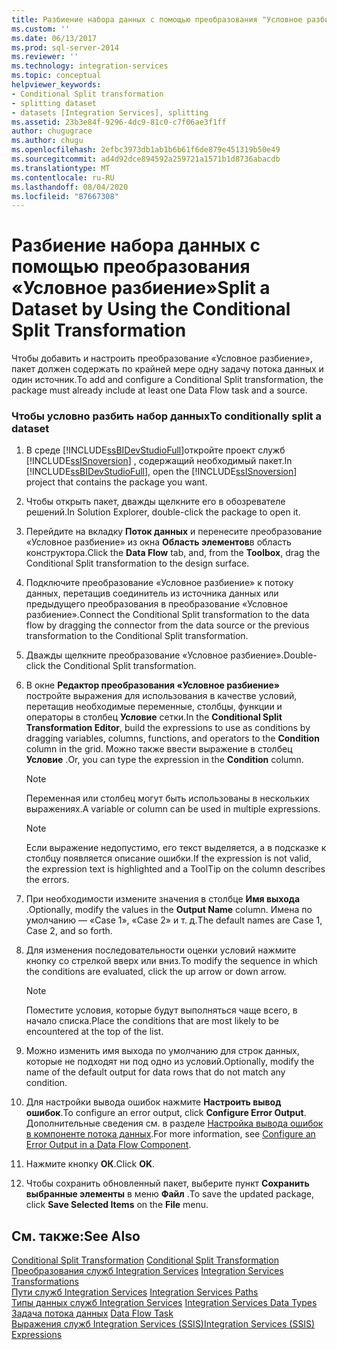 ```yaml
---
title: Разбиение набора данных с помощью преобразования "Условное разбиение" | Документы Майкрософт
ms.custom: ''
ms.date: 06/13/2017
ms.prod: sql-server-2014
ms.reviewer: ''
ms.technology: integration-services
ms.topic: conceptual
helpviewer_keywords:
- Conditional Split transformation
- splitting dataset
- datasets [Integration Services], splitting
ms.assetid: 23b3e84f-9296-4dc9-81c0-c7f06ae3f1ff
author: chugugrace
ms.author: chugu
ms.openlocfilehash: 2efbc3973db1ab1b6b61f6de879e451319b50e49
ms.sourcegitcommit: ad4d92dce894592a259721a1571b1d8736abacdb
ms.translationtype: MT
ms.contentlocale: ru-RU
ms.lasthandoff: 08/04/2020
ms.locfileid: "87667308"
---
```

# <a name="split-a-dataset-by-using-the-conditional-split-transformation"></a><span data-ttu-id="ce710-102">Разбиение набора данных с помощью преобразования «Условное разбиение»</span><span class="sxs-lookup"><span data-stu-id="ce710-102">Split a Dataset by Using the Conditional Split Transformation</span></span>
  <span data-ttu-id="ce710-103">Чтобы добавить и настроить преобразование «Условное разбиение», пакет должен содержать по крайней мере одну задачу потока данных и один источник.</span><span class="sxs-lookup"><span data-stu-id="ce710-103">To add and configure a Conditional Split transformation, the package must already include at least one Data Flow task and a source.</span></span>  
  
### <a name="to-conditionally-split-a-dataset"></a><span data-ttu-id="ce710-104">Чтобы условно разбить набор данных</span><span class="sxs-lookup"><span data-stu-id="ce710-104">To conditionally split a dataset</span></span>  
  
1.  <span data-ttu-id="ce710-105">В среде [!INCLUDE[ssBIDevStudioFull](../../../includes/ssbidevstudiofull-md.md)]откройте проект служб [!INCLUDE[ssISnoversion](../../../includes/ssisnoversion-md.md)] , содержащий необходимый пакет.</span><span class="sxs-lookup"><span data-stu-id="ce710-105">In [!INCLUDE[ssBIDevStudioFull](../../../includes/ssbidevstudiofull-md.md)], open the [!INCLUDE[ssISnoversion](../../../includes/ssisnoversion-md.md)] project that contains the package you want.</span></span>  
  
2.  <span data-ttu-id="ce710-106">Чтобы открыть пакет, дважды щелкните его в обозревателе решений.</span><span class="sxs-lookup"><span data-stu-id="ce710-106">In Solution Explorer, double-click the package to open it.</span></span>  
  
3.  <span data-ttu-id="ce710-107">Перейдите на вкладку **Поток данных** и перенесите преобразование «Условное разбиение» из окна **Область элементов**в область конструктора.</span><span class="sxs-lookup"><span data-stu-id="ce710-107">Click the **Data Flow** tab, and, from the **Toolbox**, drag the Conditional Split transformation to the design surface.</span></span>  
  
4.  <span data-ttu-id="ce710-108">Подключите преобразование «Условное разбиение» к потоку данных, перетащив соединитель из источника данных или предыдущего преобразования в преобразование «Условное разбиение».</span><span class="sxs-lookup"><span data-stu-id="ce710-108">Connect the Conditional Split transformation to the data flow by dragging the connector from the data source or the previous transformation to the Conditional Split transformation.</span></span>  
  
5.  <span data-ttu-id="ce710-109">Дважды щелкните преобразование «Условное разбиение».</span><span class="sxs-lookup"><span data-stu-id="ce710-109">Double-click the Conditional Split transformation.</span></span>  
  
6.  <span data-ttu-id="ce710-110">В окне **Редактор преобразования «Условное разбиение»** постройте выражения для использования в качестве условий, перетащив необходимые переменные, столбцы, функции и операторы в столбец **Условие** сетки.</span><span class="sxs-lookup"><span data-stu-id="ce710-110">In the **Conditional Split Transformation Editor**, build the expressions to use as conditions by dragging variables, columns, functions, and operators to the **Condition** column in the grid.</span></span> <span data-ttu-id="ce710-111">Можно также ввести выражение в столбец **Условие** .</span><span class="sxs-lookup"><span data-stu-id="ce710-111">Or, you can type the expression in the **Condition** column.</span></span>  
  
    > [!NOTE]  
    >  <span data-ttu-id="ce710-112">Переменная или столбец могут быть использованы в нескольких выражениях.</span><span class="sxs-lookup"><span data-stu-id="ce710-112">A variable or column can be used in multiple expressions.</span></span>  
  
    > [!NOTE]  
    >  <span data-ttu-id="ce710-113">Если выражение недопустимо, его текст выделяется, а в подсказке к столбцу появляется описание ошибки.</span><span class="sxs-lookup"><span data-stu-id="ce710-113">If the expression is not valid, the expression text is highlighted and a ToolTip on the column describes the errors.</span></span>  
  
7.  <span data-ttu-id="ce710-114">При необходимости измените значения в столбце **Имя выхода** .</span><span class="sxs-lookup"><span data-stu-id="ce710-114">Optionally, modify the values in the **Output Name** column.</span></span> <span data-ttu-id="ce710-115">Имена по умолчанию — «Case 1», «Case 2» и т. д.</span><span class="sxs-lookup"><span data-stu-id="ce710-115">The default names are Case 1, Case 2, and so forth.</span></span>  
  
8.  <span data-ttu-id="ce710-116">Для изменения последовательности оценки условий нажмите кнопку со стрелкой вверх или вниз.</span><span class="sxs-lookup"><span data-stu-id="ce710-116">To modify the sequence in which the conditions are evaluated, click the up arrow or down arrow.</span></span>  
  
    > [!NOTE]  
    >  <span data-ttu-id="ce710-117">Поместите условия, которые будут выполняться чаще всего, в начало списка.</span><span class="sxs-lookup"><span data-stu-id="ce710-117">Place the conditions that are most likely to be encountered at the top of the list.</span></span>  
  
9. <span data-ttu-id="ce710-118">Можно изменить имя выхода по умолчанию для строк данных, которые не подходят ни под одно из условий.</span><span class="sxs-lookup"><span data-stu-id="ce710-118">Optionally, modify the name of the default output for data rows that do not match any condition.</span></span>  
  
10. <span data-ttu-id="ce710-119">Для настройки вывода ошибок нажмите **Настроить вывод ошибок**.</span><span class="sxs-lookup"><span data-stu-id="ce710-119">To configure an error output, click **Configure Error Output**.</span></span> <span data-ttu-id="ce710-120">Дополнительные сведения см. в разделе [Настройка вывода ошибок в компоненте потока данных](../../configure-an-error-output-in-a-data-flow-component.md).</span><span class="sxs-lookup"><span data-stu-id="ce710-120">For more information, see [Configure an Error Output in a Data Flow Component](../../configure-an-error-output-in-a-data-flow-component.md).</span></span>  
  
11. <span data-ttu-id="ce710-121">Нажмите кнопку **ОК**.</span><span class="sxs-lookup"><span data-stu-id="ce710-121">Click **OK**.</span></span>  
  
12. <span data-ttu-id="ce710-122">Чтобы сохранить обновленный пакет, выберите пункт **Сохранить выбранные элементы** в меню **Файл** .</span><span class="sxs-lookup"><span data-stu-id="ce710-122">To save the updated package, click **Save Selected Items** on the **File** menu.</span></span>  
  
## <a name="see-also"></a><span data-ttu-id="ce710-123">См. также:</span><span class="sxs-lookup"><span data-stu-id="ce710-123">See Also</span></span>  
 <span data-ttu-id="ce710-124">[Conditional Split Transformation](conditional-split-transformation.md) </span><span class="sxs-lookup"><span data-stu-id="ce710-124">[Conditional Split Transformation](conditional-split-transformation.md) </span></span>  
 <span data-ttu-id="ce710-125">[Преобразования служб Integration Services](integration-services-transformations.md) </span><span class="sxs-lookup"><span data-stu-id="ce710-125">[Integration Services Transformations](integration-services-transformations.md) </span></span>  
 <span data-ttu-id="ce710-126">[Пути служб Integration Services](../integration-services-paths.md) </span><span class="sxs-lookup"><span data-stu-id="ce710-126">[Integration Services Paths](../integration-services-paths.md) </span></span>  
 <span data-ttu-id="ce710-127">[Типы данных служб Integration Services](../integration-services-data-types.md) </span><span class="sxs-lookup"><span data-stu-id="ce710-127">[Integration Services Data Types](../integration-services-data-types.md) </span></span>  
 <span data-ttu-id="ce710-128">[Задача потока данных](../../control-flow/data-flow-task.md) </span><span class="sxs-lookup"><span data-stu-id="ce710-128">[Data Flow Task](../../control-flow/data-flow-task.md) </span></span>  
 [<span data-ttu-id="ce710-129">Выражения служб Integration Services (SSIS)</span><span class="sxs-lookup"><span data-stu-id="ce710-129">Integration Services &#40;SSIS&#41; Expressions</span></span>](../../expressions/integration-services-ssis-expressions.md)  
  
  
